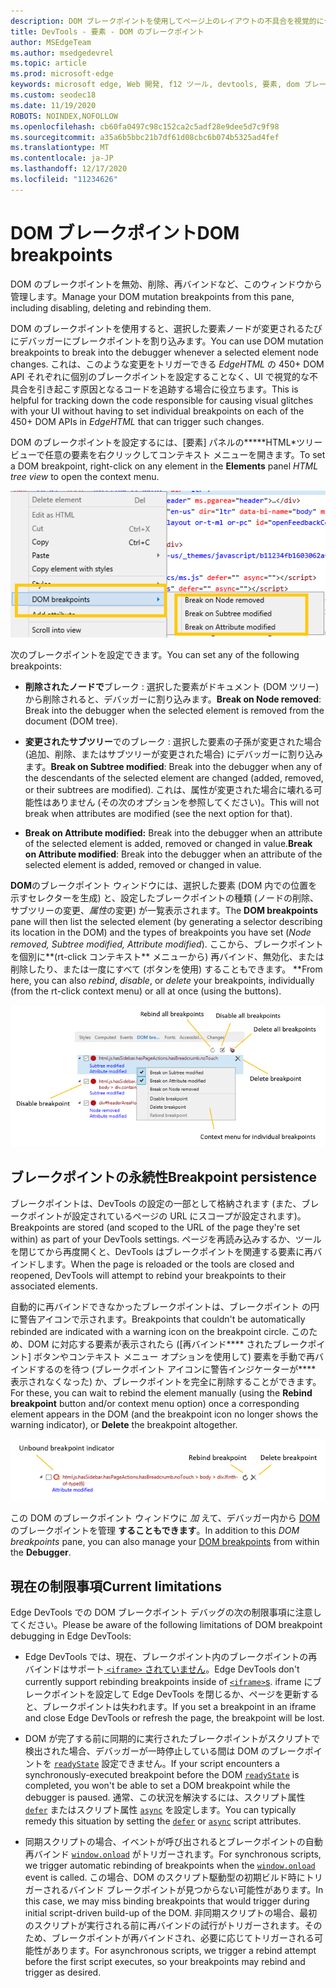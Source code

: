 ```yaml
---
description: DOM ブレークポイントを使用してページ上のレイアウトの不具合を視覚的にデバッグする
title: DevTools - 要素 - DOM のブレークポイント
author: MSEdgeTeam
ms.author: msedgedevrel
ms.topic: article
ms.prod: microsoft-edge
keywords: microsoft edge, Web 開発, f12 ツール, devtools, 要素, dom ブレークポイント, dom の変更
ms.custom: seodec18
ms.date: 11/19/2020
ROBOTS: NOINDEX,NOFOLLOW
ms.openlocfilehash: cb60fa0497c98c152ca2c5adf28e9dee5d7c9f98
ms.sourcegitcommit: a35a6b5bbc21b7df61d08cbc6b074b5325ad4fef
ms.translationtype: MT
ms.contentlocale: ja-JP
ms.lasthandoff: 12/17/2020
ms.locfileid: "11234626"
---
```

# <span data-ttu-id="efde6-104">DOM ブレークポイント</span><span class="sxs-lookup"><span data-stu-id="efde6-104">DOM breakpoints</span></span>

<span data-ttu-id="efde6-105">DOM のブレークポイントを無効、削除、再バインドなど、このウィンドウから管理します。</span><span class="sxs-lookup"><span data-stu-id="efde6-105">Manage your DOM mutation breakpoints from this pane, including disabling, deleting and rebinding them.</span></span>

<span data-ttu-id="efde6-106">DOM のブレークポイントを使用すると、選択した要素ノードが変更されるたびにデバッガーにブレークポイントを割り込みます。</span><span class="sxs-lookup"><span data-stu-id="efde6-106">You can use DOM mutation breakpoints to break into the debugger whenever a selected element node changes.</span></span> <span data-ttu-id="efde6-107">これは、このような変更をトリガーできる *EdgeHTML* の 450+ DOM API それぞれに個別のブレークポイントを設定することなく、UI で視覚的な不具合を引き起こす原因となるコードを追跡する場合に役立ちます。</span><span class="sxs-lookup"><span data-stu-id="efde6-107">This is helpful for tracking down the code responsible for causing visual glitches with your UI without having to set individual breakpoints on each of the 450+ DOM APIs in *EdgeHTML* that can trigger such changes.</span></span> 

<span data-ttu-id="efde6-108">DOM のブレークポイントを設定するには、[要素] パネルの\*\*\*\*\*HTML\*ツリー ビューで任意の要素を右クリックしてコンテキスト メニューを開きます。</span><span class="sxs-lookup"><span data-stu-id="efde6-108">To set a DOM breakpoint, right-click on any element in the **Elements** panel *HTML tree view* to open the context menu.</span></span>

![DOM ブレークポイントのコンテキスト メニュー](../media/elements_dom_breakpoints_contextmenu.png)

<span data-ttu-id="efde6-110">次のブレークポイントを設定できます。</span><span class="sxs-lookup"><span data-stu-id="efde6-110">You can set any of the following breakpoints:</span></span>

 - <span data-ttu-id="efde6-111">**削除されたノードで**ブレーク : 選択した要素がドキュメント (DOM ツリー) から削除されると、デバッガーに割り込みます。</span><span class="sxs-lookup"><span data-stu-id="efde6-111">**Break on Node removed**: Break into the debugger when the selected element is removed from the document (DOM tree).</span></span>

 - <span data-ttu-id="efde6-112">**変更されたサブツリー**でのブレーク : 選択した要素の子孫が変更された場合 (追加、削除、またはサブツリーが変更された場合) にデバッガーに割り込みます。</span><span class="sxs-lookup"><span data-stu-id="efde6-112">**Break on Subtree modified**: Break into the debugger when any of the descendants of the selected element are changed (added, removed, or their subtrees are modified).</span></span> <span data-ttu-id="efde6-113">これは、属性が変更された場合に壊れる可能性はありません (その次のオプションを参照してください)。</span><span class="sxs-lookup"><span data-stu-id="efde6-113">This will not break when attributes are modified (see the next option for that).</span></span>

 - <span data-ttu-id="efde6-114">**Break on Attribute modified:** Break into the debugger when an attribute of the selected element is added, removed or changed in value.</span><span class="sxs-lookup"><span data-stu-id="efde6-114">**Break on Attribute modified**: Break into the debugger when an attribute of the selected element is added, removed or changed in value.</span></span>

<span data-ttu-id="efde6-115">**DOM**のブレークポイント ウィンドウには、選択した要素 (DOM 内での位置を示すセレクターを生成) と、設定したブレークポイントの種類 (ノードの削除、サブツリーの変更、*属性*の変更) が一覧表示されます。</span><span class="sxs-lookup"><span data-stu-id="efde6-115">The **DOM breakpoints** pane will then list the selected element (by generating a selector describing its location in the DOM) and the types of breakpoints you have set (*Node removed, Subtree modified, Attribute modified*).</span></span> <span data-ttu-id="efde6-116">ここから、ブレークポイントを個別に**(rt-click コンテキスト** メニューから) 再バインド、無効化、または削除したり、または一度にすべて (ボタンを使用) することもできます。 \*\*</span><span class="sxs-lookup"><span data-stu-id="efde6-116">From here, you can also *rebind*, *disable*, or *delete* your breakpoints, individually (from the rt-click context menu) or all at once (using the buttons).</span></span>

![[DOM ブレークポイント] ウィンドウ](../media/elements_dom_breakpoints.png)

## <span data-ttu-id="efde6-118">ブレークポイントの永続性</span><span class="sxs-lookup"><span data-stu-id="efde6-118">Breakpoint persistence</span></span>

<span data-ttu-id="efde6-119">ブレークポイントは、DevTools の設定の一部として格納されます (また、ブレークポイントが設定されているページの URL にスコープが設定されます)。</span><span class="sxs-lookup"><span data-stu-id="efde6-119">Breakpoints are stored (and scoped to the URL of the page they're set within) as part of your DevTools settings.</span></span> <span data-ttu-id="efde6-120">ページを再読み込みするか、ツールを閉じてから再度開くと、DevTools はブレークポイントを関連する要素に再バインドします。</span><span class="sxs-lookup"><span data-stu-id="efde6-120">When the page is reloaded or the tools are closed and reopened, DevTools will attempt to rebind your breakpoints to their associated elements.</span></span>

<span data-ttu-id="efde6-121">自動的に再バインドできなかったブレークポイントは、ブレークポイント の円に警告アイコンで示されます。</span><span class="sxs-lookup"><span data-stu-id="efde6-121">Breakpoints that couldn't be automatically rebinded are indicated with a warning icon on the breakpoint circle.</span></span> <span data-ttu-id="efde6-122">このため、DOM に対応する要素が表示されたら ([再バインド\*\*\*\* されたブレークポイント] ボタンやコンテキスト メニュー オプションを使用して) 要素を手動で再バインドするのを待つ (ブレークポイント アイコンに警告インジケーターが\*\*\*\* 表示されなくなった) か、ブレークポイントを完全に削除することができます。</span><span class="sxs-lookup"><span data-stu-id="efde6-122">For these, you can wait to rebind the element manually (using the **Rebind breakpoint** button and/or context menu option) once a corresponding element appears in the DOM (and the breakpoint icon no longer shows the warning indicator), or **Delete** the breakpoint altogether.</span></span>

![非受信ブレークポイント インジケーター](../media/elements_dom_breakpoint_unbound.png)

<span data-ttu-id="efde6-124">この DOM のブレークポイント ウィンドウに *加* えて、デバッガー内から [DOM](../debugger.md#dom-breakpoints) のブレークポイントを管理 **することもできます**。</span><span class="sxs-lookup"><span data-stu-id="efde6-124">In addition to this *DOM breakpoints* pane, you can also manage your [DOM breakpoints](../debugger.md#dom-breakpoints) from within the **Debugger**.</span></span>

## <span data-ttu-id="efde6-125">現在の制限事項</span><span class="sxs-lookup"><span data-stu-id="efde6-125">Current limitations</span></span>

<span data-ttu-id="efde6-126">Edge DevTools での DOM ブレークポイント デバッグの次の制限事項に注意してください。</span><span class="sxs-lookup"><span data-stu-id="efde6-126">Please be aware of the following limitations of DOM breakpoint debugging in Edge DevTools:</span></span>

- <span data-ttu-id="efde6-127">Edge DevTools では、現在、ブレークポイント内のブレークポイントの再バインドはサポート[ `<iframe>` されていません](https://developer.mozilla.org/docs/Web/HTML/Element/iframe)。</span><span class="sxs-lookup"><span data-stu-id="efde6-127">Edge DevTools don't currently support rebinding breakpoints inside of [`<iframe>`s](https://developer.mozilla.org/docs/Web/HTML/Element/iframe).</span></span> <span data-ttu-id="efde6-128">iframe にブレークポイントを設定して Edge DevTools を閉じるか、ページを更新すると、ブレークポイントは失われます。</span><span class="sxs-lookup"><span data-stu-id="efde6-128">If you set a breakpoint in an iframe and close Edge DevTools or refresh the page, the breakpoint will be lost.</span></span>

- <span data-ttu-id="efde6-129">DOM が完了する前に同期的に実行されたブレークポイントがスクリプトで検出された場合、デバッガーが一時停止している間は DOM のブレークポイントを [`readyState`](https://developer.mozilla.org/docs/Web/API/Document/readyState) 設定できません。</span><span class="sxs-lookup"><span data-stu-id="efde6-129">If your script encounters a synchronously-executed breakpoint before the DOM [`readyState`](https://developer.mozilla.org/docs/Web/API/Document/readyState) is completed, you won't be able to set a DOM breakpoint while the debugger is paused.</span></span> <span data-ttu-id="efde6-130">通常、この状況を解決するには、スクリプト属性 [`defer`](https://developer.mozilla.org/docs/Web/HTML/Element/script#Attributes) またはスクリプト属性 [`async`](https://developer.mozilla.org/docs/Web/HTML/Element/script#Attributes) を設定します。</span><span class="sxs-lookup"><span data-stu-id="efde6-130">You can typically remedy this situation by setting the [`defer`](https://developer.mozilla.org/docs/Web/HTML/Element/script#Attributes) or [`async`](https://developer.mozilla.org/docs/Web/HTML/Element/script#Attributes) script attributes.</span></span>

- <span data-ttu-id="efde6-131">同期スクリプトの場合、イベントが呼び出されるとブレークポイントの自動再バインド [`window.onload`](https://developer.mozilla.org/docs/Web/API/GlobalEventHandlers/onload) がトリガーされます。</span><span class="sxs-lookup"><span data-stu-id="efde6-131">For synchronous scripts, we trigger automatic rebinding of breakpoints when the [`window.onload`](https://developer.mozilla.org/docs/Web/API/GlobalEventHandlers/onload) event is called.</span></span> <span data-ttu-id="efde6-132">この場合、DOM のスクリプト駆動型の初期ビルド時にトリガーされるバインド ブレークポイントが見つからない可能性があります。</span><span class="sxs-lookup"><span data-stu-id="efde6-132">In this case, we may miss binding breakpoints that would trigger during initial script-driven build-up of the DOM.</span></span> <span data-ttu-id="efde6-133">非同期スクリプトの場合、最初のスクリプトが実行される前に再バインドの試行がトリガーされます。そのため、ブレークポイントが再バインドされ、必要に応じてトリガーされる可能性があります。</span><span class="sxs-lookup"><span data-stu-id="efde6-133">For asynchronous scripts, we trigger a rebind attempt before the first script executes, so your breakpoints may rebind and trigger as desired.</span></span>
